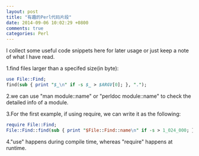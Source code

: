 ```yaml
---
layout: post
title: "有趣的Perl代码片段"
date: 2014-09-06 10:02:29 +0800
comments: true
categories: Perl
---
```

I collect some useful code snippets here for later usage or just keep a note of what I have read.  

1.find files larger than a specifed size(in byte):   

```pl
use File::Find;
find(sub { print "$_\n" if -s $_ > $ARGV[0]; }, ".");
```  
2.we can use "man module::name" or "perldoc module::name" to check the detailed info of a module.   

3.For the first example, if using require, we can write it as the following:  

```pl
require File::Find;
File::Find::find(sub { print "$File::Find::name\n" if -s > 1_024_000; }, '.');
```  

4."use" happens during compile time, whereas "require" happens at runtime.    



